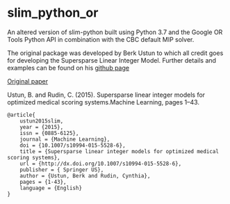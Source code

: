 # slim_python_or
An altered version of slim-python built using Python 3.7 and the Google OR Tools Python API in combination with the CBC default MIP solver.

The original package was developed by Berk Ustun to which all credit goes for developing the Supersparse Linear Integer Model.
Further details and examples can be found on his [github page](https://github.com/ustunb/slim-python)

[Original paper](http://dx.doi.org/10.1007/s10994-015-5528-6)

Ustun, B. and Rudin, C. (2015). Supersparse linear integer models for optimized medical scoring systems.Machine Learning, pages 1–43.

```
@article{
    ustun2015slim,
    year = {2015},
    issn = {0885-6125},
    journal = {Machine Learning},
    doi = {10.1007/s10994-015-5528-6},
    title = {Supersparse linear integer models for optimized medical scoring systems},
    url = {http://dx.doi.org/10.1007/s10994-015-5528-6},
    publisher = { Springer US},
    author = {Ustun, Berk and Rudin, Cynthia},
    pages = {1-43},
    language = {English}
}
```

